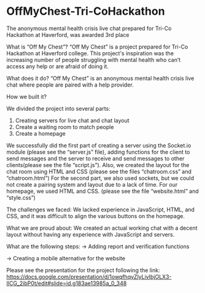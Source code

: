 # OffMyChest-Tri-CoHackathon
The anonymous mental health crisis live chat prepared for Tri-Co Hackathon at Haverford, was awarded 3rd place

What is “Off My Chest”?
“Off My Chest” is a project prepared for Tri-Co Hackathon at Haverford college. 
This project's inspiration was the increasing number of people struggling with mental health who can’t access any help or are afraid of doing it. 

What does it do?
“Off My Chest” is an anonymous mental health crisis live chat where people are paired with a help provider.

How we built it? 

We divided the project into several parts:
1. Creating servers for live chat and chat layout
2. Create a waiting room to match people
3. Сreate a homepage

We successfully did the first part of creating a server using the Socket.io module (please see the “server.js” file), adding functions for the client to send messages and the server to receive and send messages to other clients(please see the file “script.js”). Also, we created the layout for the chat room using HTML and CSS (please see the files “chatroom.css” and “chatroom.html”) 
For the second part, we also used sockets, but we could not create a pairing system and layout due to a lack of time. 
For our homepage, we used HTML and CSS. (please see the file “website.html” and “style.css”)

The challenges we faced: 
We lacked experience in JavaScript, HTML, and CSS, and it was difficult to align the various buttons on the homepage.

What we are proud about: 
We created an actual working chat with a decent layout without having any experience with JavaScript and servers. 

What are the following steps: 
-> Adding report and verification functions

-> Creating a mobile alternative for the website


Please see the presentation for the project following the link: https://docs.google.com/presentation/d/1owqfhqyZlyLivIbjOLX3-IlCG_2ibP0t/edit#slide=id.g183ae13985a_0_348



